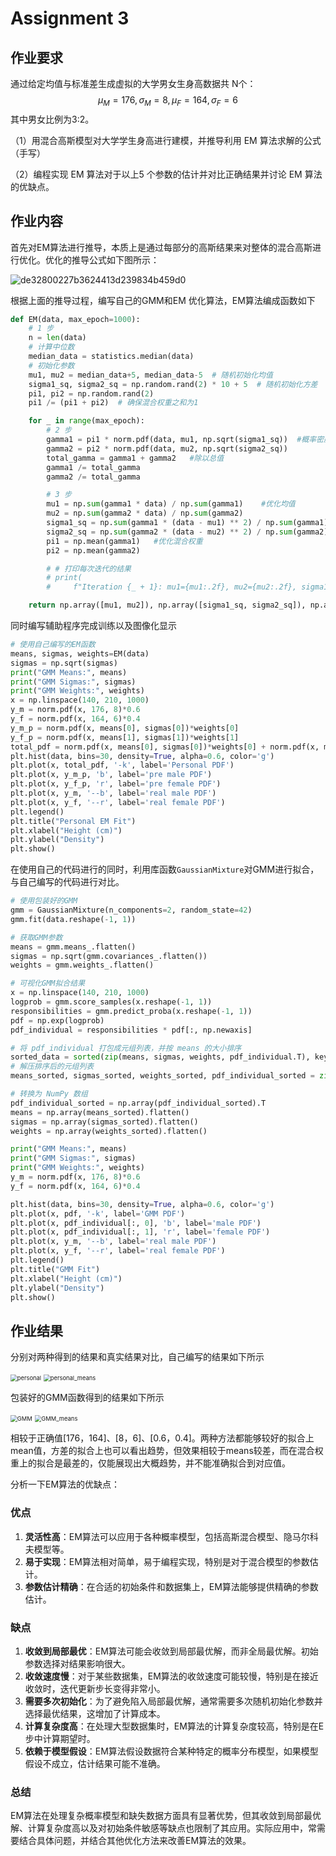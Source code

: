 # Assignment 3

## 作业要求

通过给定均值与标准差生成虚拟的大学男女生身高数据共 N个：
$$
\mu_M=176, \sigma_M=8, \mu_F=164, \sigma_F=6
$$
 其中男女比例为3:2。 

（1）用混合高斯模型对大学学生身高进行建模，并推导利用 EM 算法求解的公式（手写）

（2）编程实现 EM 算法对于以上5 个参数的估计并对比正确结果并讨论 EM 算法的优缺点。 

## 作业内容

首先对EM算法进行推导，本质上是通过每部分的高斯结果来对整体的混合高斯进行优化。优化的推导公式如下图所示：

![de32800227b3624413d239834b459d0](D:\university\lesson\machine_learning\2024machine_learning\assignment3\de32800227b3624413d239834b459d0.jpg)

根据上面的推导过程，编写自己的GMM和EM 优化算法，EM算法编成函数如下

```python
def EM(data, max_epoch=1000):
    # 1 步
    n = len(data)
    # 计算中位数
    median_data = statistics.median(data)
    # 初始化参数
    mu1, mu2 = median_data+5, median_data-5  # 随机初始化均值
    sigma1_sq, sigma2_sq = np.random.rand(2) * 10 + 5  # 随机初始化方差
    pi1, pi2 = np.random.rand(2)
    pi1 /= (pi1 + pi2)  # 确保混合权重之和为1

    for _ in range(max_epoch):
        # 2 步
        gamma1 = pi1 * norm.pdf(data, mu1, np.sqrt(sigma1_sq))  #概率密度×混合权重
        gamma2 = pi2 * norm.pdf(data, mu2, np.sqrt(sigma2_sq))
        total_gamma = gamma1 + gamma2   #除以总值
        gamma1 /= total_gamma
        gamma2 /= total_gamma

        # 3 步
        mu1 = np.sum(gamma1 * data) / np.sum(gamma1)    #优化均值
        mu2 = np.sum(gamma2 * data) / np.sum(gamma2)
        sigma1_sq = np.sum(gamma1 * (data - mu1) ** 2) / np.sum(gamma1)     #
        sigma2_sq = np.sum(gamma2 * (data - mu2) ** 2) / np.sum(gamma2)
        pi1 = np.mean(gamma1)   #优化混合权重
        pi2 = np.mean(gamma2)

        # # 打印每次迭代的结果
        # print(
        #     f"Iteration {_ + 1}: mu1={mu1:.2f}, mu2={mu2:.2f}, sigma1^2={sigma1_sq:.2f}, sigma2^2={sigma2_sq:.2f}, pi1={pi1:.2f}")

    return np.array([mu1, mu2]), np.array([sigma1_sq, sigma2_sq]), np.array([pi1, pi2])
```

同时编写辅助程序完成训练以及图像化显示

```python
# 使用自己编写的EM函数
means, sigmas, weights=EM(data)
sigmas = np.sqrt(sigmas)
print("GMM Means:", means)
print("GMM Sigmas:", sigmas)
print("GMM Weights:", weights)
x = np.linspace(140, 210, 1000)
y_m = norm.pdf(x, 176, 8)*0.6
y_f = norm.pdf(x, 164, 6)*0.4
y_m_p = norm.pdf(x, means[0], sigmas[0])*weights[0]
y_f_p = norm.pdf(x, means[1], sigmas[1])*weights[1]
total_pdf = norm.pdf(x, means[0], sigmas[0])*weights[0] + norm.pdf(x, means[1], sigmas[1])*weights[1]
plt.hist(data, bins=30, density=True, alpha=0.6, color='g')
plt.plot(x, total_pdf, '-k', label='Personal PDF')
plt.plot(x, y_m_p, 'b', label='pre male PDF')
plt.plot(x, y_f_p, 'r', label='pre female PDF')
plt.plot(x, y_m, '--b', label='real male PDF')
plt.plot(x, y_f, '--r', label='real female PDF')
plt.legend()
plt.title("Personal EM Fit")
plt.xlabel("Height (cm)")
plt.ylabel("Density")
plt.show()
```

在使用自己的代码进行的同时，利用库函数`GaussianMixture`对GMM进行拟合，与自己编写的代码进行对比。

```python
# 使用包装好的GMM
gmm = GaussianMixture(n_components=2, random_state=42)
gmm.fit(data.reshape(-1, 1))

# 获取GMM参数
means = gmm.means_.flatten()
sigmas = np.sqrt(gmm.covariances_.flatten())
weights = gmm.weights_.flatten()

# 可视化GMM拟合结果
x = np.linspace(140, 210, 1000)
logprob = gmm.score_samples(x.reshape(-1, 1))
responsibilities = gmm.predict_proba(x.reshape(-1, 1))
pdf = np.exp(logprob)
pdf_individual = responsibilities * pdf[:, np.newaxis]

# 将 pdf_individual 打包成元组列表，并按 means 的大小排序
sorted_data = sorted(zip(means, sigmas, weights, pdf_individual.T), key=lambda x: x[0], reverse=True)
# 解压排序后的元组列表
means_sorted, sigmas_sorted, weights_sorted, pdf_individual_sorted = zip(*sorted_data)

# 转换为 NumPy 数组
pdf_individual_sorted = np.array(pdf_individual_sorted).T
means = np.array(means_sorted).flatten()
sigmas = np.array(sigmas_sorted).flatten()
weights = np.array(weights_sorted).flatten()

print("GMM Means:", means)
print("GMM Sigmas:", sigmas)
print("GMM Weights:", weights)
y_m = norm.pdf(x, 176, 8)*0.6
y_f = norm.pdf(x, 164, 6)*0.4

plt.hist(data, bins=30, density=True, alpha=0.6, color='g')
plt.plot(x, pdf, '-k', label='GMM PDF')
plt.plot(x, pdf_individual[:, 0], 'b', label='male PDF')
plt.plot(x, pdf_individual[:, 1], 'r', label='female PDF')
plt.plot(x, y_m, '--b', label='real male PDF')
plt.plot(x, y_f, '--r', label='real female PDF')
plt.legend()
plt.title("GMM Fit")
plt.xlabel("Height (cm)")
plt.ylabel("Density")
plt.show()
```

## 作业结果

分别对两种得到的结果和真实结果对比，自己编写的结果如下所示

<img src="D:\university\lesson\machine_learning\2024machine_learning\assignment3\personal.png" alt="personal" style="zoom: 67%;" />

<img src="D:\university\lesson\machine_learning\2024machine_learning\assignment3\personal_means.png" alt="personal_means" style="zoom:67%;" />

包装好的GMM函数得到的结果如下所示

<img src="D:\university\lesson\machine_learning\2024machine_learning\assignment3\GMM.png" alt="GMM" style="zoom: 67%;" />

<img src="D:\university\lesson\machine_learning\2024machine_learning\assignment3\GMM_means.png" alt="GMM_means" style="zoom: 67%;" />

相较于正确值[176，164]、[8，6]、[0.6，0.4]。两种方法都能够较好的拟合上mean值，方差的拟合上也可以看出趋势，但效果相较于means较差，而在混合权重上的拟合是最差的，仅能展现出大概趋势，并不能准确拟合到对应值。

分析一下EM算法的优缺点：

### 优点

1. **灵活性高**：EM算法可以应用于各种概率模型，包括高斯混合模型、隐马尔科夫模型等。
2. **易于实现**：EM算法相对简单，易于编程实现，特别是对于混合模型的参数估计。
3. **参数估计精确**：在合适的初始条件和数据集上，EM算法能够提供精确的参数估计。

### 缺点

1. **收敛到局部最优**：EM算法可能会收敛到局部最优解，而非全局最优解。初始参数选择对结果影响很大。
2. **收敛速度慢**：对于某些数据集，EM算法的收敛速度可能较慢，特别是在接近收敛时，迭代更新步长变得非常小。
3. **需要多次初始化**：为了避免陷入局部最优解，通常需要多次随机初始化参数并选择最优结果，这增加了计算成本。
4. **计算复杂度高**：在处理大型数据集时，EM算法的计算复杂度较高，特别是在E步中计算期望时。
5. **依赖于模型假设**：EM算法假设数据符合某种特定的概率分布模型，如果模型假设不成立，估计结果可能不准确。

### 总结

EM算法在处理复杂概率模型和缺失数据方面具有显著优势，但其收敛到局部最优解、计算复杂度高以及对初始条件敏感等缺点也限制了其应用。实际应用中，常需要结合具体问题，并结合其他优化方法来改善EM算法的效果。